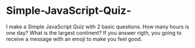 # Simple-JavaScript-Quiz-
I make a Simple JavaScript Quiz with 2 basic questions. How many hours is one day? What is the largest continent? 
If you answer rigth, you going to receive a message with an emoji to make you feel good.

